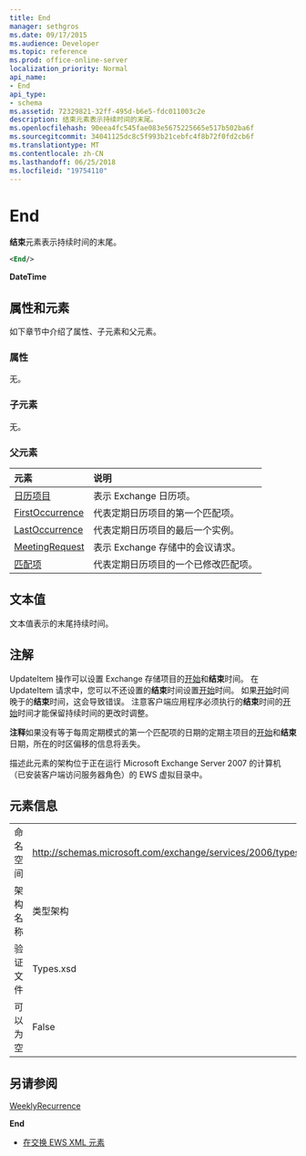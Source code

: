 ```yaml
---
title: End
manager: sethgros
ms.date: 09/17/2015
ms.audience: Developer
ms.topic: reference
ms.prod: office-online-server
localization_priority: Normal
api_name:
- End
api_type:
- schema
ms.assetid: 72329821-32ff-495d-b6e5-fdc011003c2e
description: 结束元素表示持续时间的末尾。
ms.openlocfilehash: 90eea4fc545fae083e5675225665e517b502ba6f
ms.sourcegitcommit: 34041125dc8c5f993b21cebfc4f8b72f0fd2cb6f
ms.translationtype: MT
ms.contentlocale: zh-CN
ms.lasthandoff: 06/25/2018
ms.locfileid: "19754110"
---
```

# <a name="end"></a>End

**结束**元素表示持续时间的末尾。 
  
```xml
<End/>
```

 **DateTime**
## <a name="attributes-and-elements"></a>属性和元素

如下章节中介绍了属性、子元素和父元素。
  
### <a name="attributes"></a>属性

无。
  
### <a name="child-elements"></a>子元素

无。
  
### <a name="parent-elements"></a>父元素

|**元素**|**说明**|
|:-----|:-----|
|[日历项目](calendaritem.md) <br/> |表示 Exchange 日历项。  <br/> |
|[FirstOccurrence](firstoccurrence.md) <br/> |代表定期日历项目的第一个匹配项。  <br/> |
|[LastOccurrence](lastoccurrence.md) <br/> |代表定期日历项目的最后一个实例。  <br/> |
|[MeetingRequest](meetingrequest.md) <br/> |表示 Exchange 存储中的会议请求。  <br/> |
|[匹配项](occurrence.md) <br/> |代表定期日历项目的一个已修改匹配项。  <br/> |
   
## <a name="text-value"></a>文本值

文本值表示的末尾持续时间。
  
## <a name="remarks"></a>注解

UpdateItem 操作可以设置 Exchange 存储项目的[开始](start.md)和**结束**时间。 在 UpdateItem 请求中，您可以不还设置的**结束**时间设置[开始](start.md)时间。 如果[开始](start.md)时间晚于的**结束**时间，这会导致错误。 注意客户端应用程序必须执行的**结束**时间的[开始](start.md)时间才能保留持续时间的更改时调整。 
  
 **注释**如果没有等于每周定期模式的第一个匹配项的日期的定期主项目的[开始](start.md)和**结束**日期，所在的时区偏移的信息将丢失。 
  
描述此元素的架构位于正在运行 Microsoft Exchange Server 2007 的计算机（已安装客户端访问服务器角色）的 EWS 虚拟目录中。
  
## <a name="element-information"></a>元素信息

|||
|:-----|:-----|
|命名空间  <br/> |http://schemas.microsoft.com/exchange/services/2006/types  <br/> |
|架构名称  <br/> |类型架构  <br/> |
|验证文件  <br/> |Types.xsd  <br/> |
|可以为空  <br/> |False  <br/> |
   
## <a name="see-also"></a>另请参阅



[WeeklyRecurrence](weeklyrecurrence.md)
  
 **End**


- [在交换 EWS XML 元素](ews-xml-elements-in-exchange.md)

